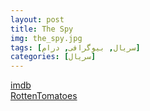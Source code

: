 ```yaml
---
layout: post
title: The Spy
img: the_spy.jpg
tags: [سریال, بیوگرافی, درام]
categories: [سریال]
---
```


[imdb](https://www.imdb.com/title/tt5952634/reference/)  
[RottenTomatoes](https://www.rottentomatoes.com/tv/the_spy)